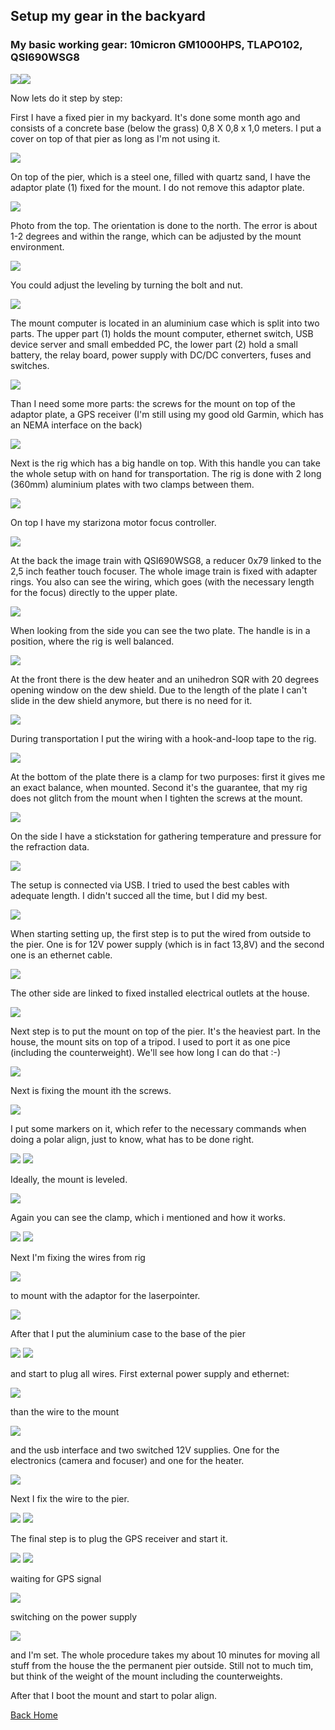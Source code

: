 ## Setup my gear in the backyard

### My basic working gear: 10micron GM1000HPS, TLAPO102, QSI690WSG8

<img src="./pics/img_0157.png"/><img src="./pics/img_0158.png"/>

Now lets do it step by step:

First I have a fixed pier in my backyard. It's done some month ago and consists of a concrete base (below the grass)
0,8 X 0,8 x 1,0 meters. I put a cover on top of that pier as long as I'm not using it.

<img src="docu/setup_gear/pics/img_0110.png"/>

On top of the pier, which is a steel one, filled with quartz sand, I have the adaptor plate (1) fixed for the mount. I do not
remove this adaptor plate.

<img src="docu/setup_gear/pics/img_0112.png"/>

Photo from the top. The orientation is done to the north. The error is about 1-2 degrees and within the range, which can be
adjusted by the mount environment.

<img src="docu/setup_gear/pics/img_0126.png"/>

You could adjust the leveling by turning the bolt and nut.

<img src="./pics/img_0113.png"/>

The mount computer is located in an aluminium case which is split into two parts. The upper part (1) holds the mount computer,
ethernet switch, USB device server and small embedded PC, the lower part (2) hold a small battery, the relay board, power
supply with DC/DC converters, fuses and switches.

<img src="./pics/img_0114.png"/>

Than I need some more parts: the screws for the mount on top of the adaptor plate, a GPS receiver (I'm still using my good old
Garmin, which has an NEMA interface on the back)

<img src="./pics/img_0115.png"/>

Next is the rig which has a big handle on top. With this handle you can take the whole setup with on hand for transportation.
The rig is done with 2 long (360mm) aluminium plates with two clamps between them.

<img src="./pics/img_0116.png"/>

On top I have my starizona motor focus controller.

<img src="./pics/img_0118.png"/>

At the back the image train with QSI690WSG8, a reducer 0x79 linked to the 2,5 inch feather touch focuser. The whole image
train is fixed with adapter rings. You also can see the wiring, which goes (with the necessary length for the focus) directly
to the upper plate.

<img src="./pics/img_0119.png"/>

When looking from the side you can see the two plate. The handle is in a position, where the rig is well balanced.

<img src="./pics/img_0120.png"/>

At the front there is the dew heater and an unihedron SQR with 20 degrees opening window on the dew shield. Due to the length
of the plate I can't slide in the dew shield anymore, but there is no need for it.

<img src="./pics/img_0121.png"/>

During transportation I put the wiring with a hook-and-loop tape to the rig.

<img src="./pics/img_0122.png"/>

At the bottom of the plate there is a clamp for two purposes: first it gives me an exact balance, when mounted. Second it's the
guarantee, that my rig does not glitch from the mount when I tighten the screws at the mount.

<img src="./pics/img_0123.png"/>

On the side I have a stickstation for gathering temperature and pressure for the refraction data.

<img src="./pics/img_0124.png"/>

The setup is connected via USB. I tried to used the best cables with adequate length. I didn't succed all the time, but I did
my best.

<img src="./pics/img_0125.png"/>

When starting setting up, the first step is to put the wired from outside to the pier. One is for 12V power supply (which is
in fact 13,8V) and the second one is an ethernet cable.

<img src="./pics/img_0127.png"/>

The other side are linked to fixed installed electrical outlets at the house.

<img src="./pics/img_0128.png"/>

Next step is to put the mount on top of the pier. It's the heaviest part. In the house, the mount sits on top of a tripod.
I used to port it as one pice (including the counterweight). We'll see how long I can do that :-)

<img src="./pics/img_0129.png"/>

Next is fixing the mount ith the screws.

<img src="./pics/img_0130.png"/>

I put some markers on it, which refer to the necessary commands when doing a polar align, just to know, what has to be done
right.

<img src="./pics/img_0131.png"/>
<img src="./pics/img_0132.png"/>

Ideally, the mount is leveled.

<img src="./pics/img_0134.png"/>

Again you can see the clamp, which i mentioned and how it works.

<img src="./pics/img_0135.png"/>
<img src="./pics/img_0136.png"/>

Next I'm fixing the wires from rig

<img src="./pics/img_0139.png"/>

to mount with the adaptor for the laserpointer.

<img src="./pics/img_0138.png"/>

After that I put the aluminium case to the base of the pier

<img src="./pics/img_0142.png"/>
<img src="./pics/img_0143.png"/>

and start to plug all wires. First external power supply and ethernet:

<img src="./pics/img_0144.png"/>

than the wire to the mount

<img src="./pics/img_0145.png"/>

and the usb interface and two switched 12V supplies. One for the electronics (camera and focuser) and one for the heater.

<img src="./pics/img_0146.png"/>

Next I fix the wire to the pier.

<img src="./pics/img_0147.png"/>
<img src="./pics/img_0148.png"/>

The final step is to plug the GPS receiver and start it.

<img src="./pics/img_0149.png"/>
<img src="./pics/img_0150.png"/>

waiting for GPS signal

<img src="./pics/img_0151.png"/>

switching on the power supply

<img src="./pics/img_0152.png"/>

and I'm set. The whole procedure takes my about 10 minutes for moving all stuff from the house the the permanent pier outside.
Still not to much tim, but think of the weight of the mount including the counterweights.

After that I boot the mount and start to polar align.


[Back Home](../home.md)